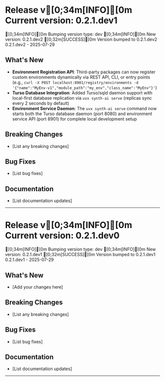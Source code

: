 # Release v[0;34m[INFO][0m Current version: 0.2.1.dev1
[0;34m[INFO][0m Bumping version type: dev
[0;34m[INFO][0m New version: 0.2.1.dev2
[0;32m[SUCCESS][0m Version bumped to 0.2.1.dev2
0.2.1.dev2 - 2025-07-29

## What's New

- **Environment Registration API**: Third-party packages can now register custom environments dynamically via REST API, CLI, or entry points (e.g., `curl -X POST localhost:8901/registry/environments -d '{"name":"MyEnv-v1","module_path":"my_env","class_name":"MyEnv"}'`)
- **Turso Database Integration**: Added Turso/sqld daemon support with local-first database replication via `uvx synth-ai serve` (replicas sync every 2 seconds by default)
- **Environment Service Daemon**: The `uvx synth-ai serve` command now starts both the Turso database daemon (port 8080) and environment service API (port 8901) for complete local development setup

## Breaking Changes

- [List any breaking changes]

## Bug Fixes

- [List bug fixes]

## Documentation

- [List documentation updates]

---

# Release v[0;34m[INFO][0m Current version: 0.2.1.dev0
[0;34m[INFO][0m Bumping version type: dev
[0;34m[INFO][0m New version: 0.2.1.dev1
[0;32m[SUCCESS][0m Version bumped to 0.2.1.dev1
0.2.1.dev1 - 2025-07-29

## What's New

- [Add your changes here]

## Breaking Changes

- [List any breaking changes]

## Bug Fixes

- [List bug fixes]

## Documentation

- [List documentation updates]

---
